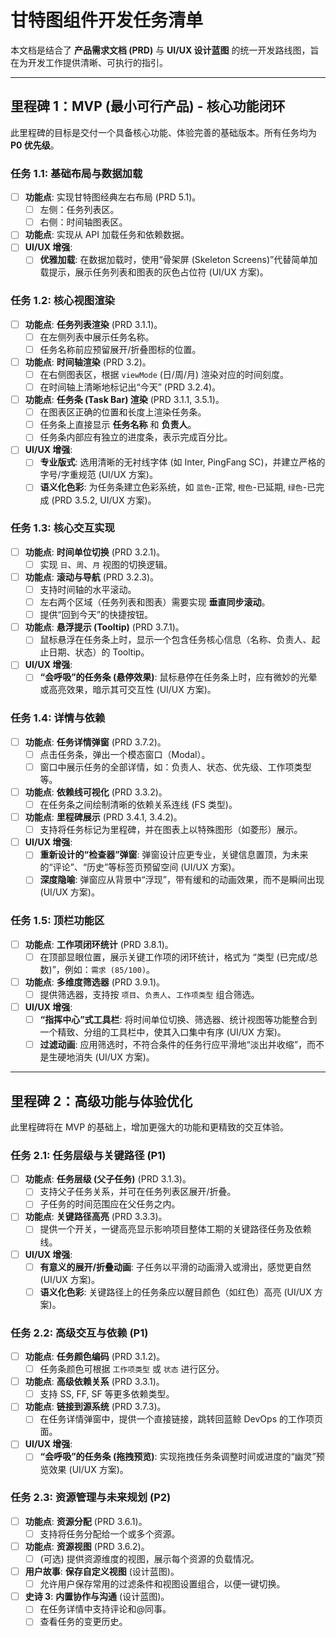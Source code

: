 # 甘特图组件开发任务清单

本文档是结合了 **产品需求文档 (PRD)** 与 **UI/UX 设计蓝图** 的统一开发路线图，旨在为开发工作提供清晰、可执行的指引。

---

## 里程碑 1：MVP (最小可行产品) - 核心功能闭环

此里程碑的目标是交付一个具备核心功能、体验完善的基础版本。所有任务均为 **P0 优先级**。

### 任务 1.1: 基础布局与数据加载

-   [ ] **功能点**: 实现甘特图经典左右布局 (PRD 5.1)。
    -   [ ] 左侧：任务列表区。
    -   [ ] 右侧：时间轴图表区。
-   [ ] **功能点**: 实现从 API 加载任务和依赖数据。
-   [ ] **UI/UX 增强**:
    -   [ ] **优雅加载**: 在数据加载时，使用“骨架屏 (Skeleton Screens)”代替简单加载提示，展示任务列表和图表的灰色占位符 (UI/UX 方案)。

### 任务 1.2: 核心视图渲染

-   [ ] **功能点**: **任务列表渲染** (PRD 3.1.1)。
    -   [ ] 在左侧列表中展示任务名称。
    -   [ ] 任务名称前应预留展开/折叠图标的位置。
-   [ ] **功能点**: **时间轴渲染** (PRD 3.2)。
    -   [ ] 在右侧图表区，根据 `viewMode` (日/周/月) 渲染对应的时间刻度。
    -   [ ] 在时间轴上清晰地标记出“今天” (PRD 3.2.4)。
-   [ ] **功能点**: **任务条 (Task Bar) 渲染** (PRD 3.1.1, 3.5.1)。
    -   [ ] 在图表区正确的位置和长度上渲染任务条。
    -   [ ] 任务条上直接显示 **任务名称** 和 **负责人**。
    -   [ ] 任务条内部应有独立的进度条，表示完成百分比。
-   [ ] **UI/UX 增强**:
    -   [ ] **专业版式**: 选用清晰的无衬线字体 (如 Inter, PingFang SC)，并建立严格的字号/字重规范 (UI/UX 方案)。
    -   [ ] **语义化色彩**: 为任务条建立色彩系统，如 `蓝色`-正常, `橙色`-已延期, `绿色`-已完成 (PRD 3.5.2, UI/UX 方案)。

### 任务 1.3: 核心交互实现

-   [ ] **功能点**: **时间单位切换** (PRD 3.2.1)。
    -   [ ] 实现 `日`、`周`、`月` 视图的切换逻辑。
-   [ ] **功能点**: **滚动与导航** (PRD 3.2.3)。
    -   [ ] 支持时间轴的水平滚动。
    -   [ ] 左右两个区域（任务列表和图表）需要实现 **垂直同步滚动**。
    -   [ ] 提供“回到今天”的快捷按钮。
-   [ ] **功能点**: **悬浮提示 (Tooltip)** (PRD 3.7.1)。
    -   [ ] 鼠标悬浮在任务条上时，显示一个包含任务核心信息（名称、负责人、起止日期、状态）的 Tooltip。
-   [ ] **UI/UX 增强**:
    -   [ ] **“会呼吸”的任务条 (悬停效果)**: 鼠标悬停在任务条上时，应有微妙的光晕或高亮效果，暗示其可交互性 (UI/UX 方案)。

### 任务 1.4: 详情与依赖

-   [ ] **功能点**: **任务详情弹窗** (PRD 3.7.2)。
    -   [ ] 点击任务条，弹出一个模态窗口（Modal）。
    -   [ ] 窗口中展示任务的全部详情，如：负责人、状态、优先级、工作项类型等。
-   [ ] **功能点**: **依赖线可视化** (PRD 3.3.2)。
    -   [ ] 在任务条之间绘制清晰的依赖关系连线 (FS 类型)。
-   [ ] **功能点**: **里程碑展示** (PRD 3.4.1, 3.4.2)。
    -   [ ] 支持将任务标记为里程碑，并在图表上以特殊图形（如菱形）展示。
-   [ ] **UI/UX 增强**:
    -   [ ] **重新设计的“检查器”弹窗**: 弹窗设计应更专业，关键信息置顶，为未来的“评论”、“历史”等标签页预留空间 (UI/UX 方案)。
    -   [ ] **深度隐喻**: 弹窗应从背景中“浮现”，带有缓和的动画效果，而不是瞬间出现 (UI/UX 方案)。

### 任务 1.5: 顶栏功能区

-   [ ] **功能点**: **工作项闭环统计** (PRD 3.8.1)。
    -   [ ] 在顶部显眼位置，展示关键工作项的闭环统计，格式为 “类型 (已完成/总数)”，例如：`需求 (85/100)`。
-   [ ] **功能点**: **多维度筛选器** (PRD 3.9.1)。
    -   [ ] 提供筛选器，支持按 `项目`、`负责人`、`工作项类型` 组合筛选。
-   [ ] **UI/UX 增强**:
    -   [ ] **“指挥中心”式工具栏**: 将时间单位切换、筛选器、统计视图等功能整合到一个精致、分组的工具栏中，使其入口集中有序 (UI/UX 方案)。
    -   [ ] **过滤动画**: 应用筛选时，不符合条件的任务行应平滑地“淡出并收缩”，而不是生硬地消失 (UI/UX 方案)。

---

## 里程碑 2：高级功能与体验优化

此里程碑将在 MVP 的基础上，增加更强大的功能和更精致的交互体验。

### 任务 2.1: 任务层级与关键路径 (P1)

-   [ ] **功能点**: **任务层级 (父子任务)** (PRD 3.1.3)。
    -   [ ] 支持父子任务关系，并可在任务列表区展开/折叠。
    -   [ ] 子任务的时间范围应在父任务之内。
-   [ ] **功能点**: **关键路径高亮** (PRD 3.3.3)。
    -   [ ] 提供一个开关，一键高亮显示影响项目整体工期的关键路径任务及依赖线。
-   [ ] **UI/UX 增强**:
    -   [ ] **有意义的展开/折叠动画**: 子任务以平滑的动画滑入或滑出，感觉更自然 (UI/UX 方案)。
    -   [ ] **语义化色彩**: 关键路径上的任务条应以醒目颜色（如红色）高亮 (UI/UX 方案)。

### 任务 2.2: 高级交互与依赖 (P1)

-   [ ] **功能点**: **任务颜色编码** (PRD 3.1.2)。
    -   [ ] 任务条颜色可根据 `工作项类型` 或 `状态` 进行区分。
-   [ ] **功能点**: **高级依赖关系** (PRD 3.3.1)。
    -   [ ] 支持 SS, FF, SF 等更多依赖类型。
-   [ ] **功能点**: **链接到源系统** (PRD 3.7.3)。
    -   [ ] 在任务详情弹窗中，提供一个直接链接，跳转回蓝鲸 DevOps 的工作项页面。
-   [ ] **UI/UX 增强**:
    -   [ ] **“会呼吸”的任务条 (拖拽预览)**: 实现拖拽任务条调整时间或进度的“幽灵”预览效果 (UI/UX 方案)。

### 任务 2.3: 资源管理与未来规划 (P2)

-   [ ] **功能点**: **资源分配** (PRD 3.6.1)。
    -   [ ] 支持将任务分配给一个或多个资源。
-   [ ] **功能点**: **资源视图** (PRD 3.6.2)。
    -   [ ] (可选) 提供资源维度的视图，展示每个资源的负载情况。
-   [ ] **用户故事**: **保存自定义视图** (设计蓝图)。
    -   [ ] 允许用户保存常用的过滤条件和视图设置组合，以便一键切换。
-   [ ] **史诗 3**: **内置协作与沟通** (设计蓝图)。
    -   [ ] 在任务详情中支持评论和@同事。
    -   [ ] 查看任务的变更历史。
